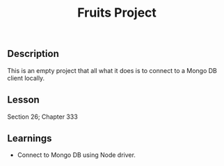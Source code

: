 <h1 align="center"> Fruits Project </h1> <br>

## Description

This is an empty project that all what it does is to connect to a Mongo DB client locally.

## Lesson
Section 26; Chapter 333

## Learnings
- Connect to Mongo DB using Node driver.
